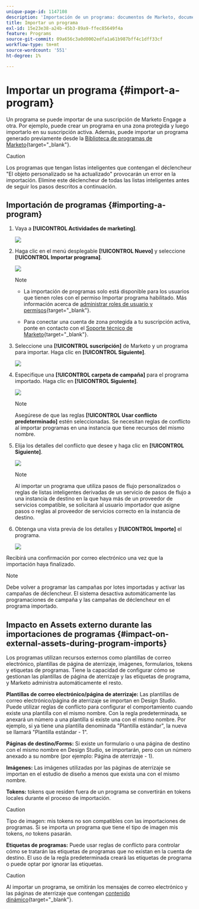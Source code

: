 ```yaml
---
unique-page-id: 1147108
description: 'Importación de un programa: documentos de Marketo, documentación del producto'
title: Importar un programa
exl-id: 15e23e38-a24b-45b3-89a9-ffec85649f4a
feature: Programs
source-git-commit: 09a656c3a0d0002edfa1a61b987bff4c1dff33cf
workflow-type: tm+mt
source-wordcount: '551'
ht-degree: 1%

---
```


# Importar un programa {#import-a-program}

Un programa se puede importar de una suscripción de Marketo Engage a otra. Por ejemplo, puede crear un programa en una zona protegida y luego importarlo en su suscripción activa. Además, puede importar un programa generado previamente desde la [Biblioteca de programas de Marketo](/help/marketo/product-docs/core-marketo-concepts/programs/program-library/program-import-library-overview.md){target="_blank"}.

>[!CAUTION]
>
>Los programas que tengan listas inteligentes que contengan el déclencheur &quot;El objeto personalizado se ha actualizado&quot; provocarán un error en la importación. Elimine este déclencheur de todas las listas inteligentes antes de seguir los pasos descritos a continuación.

## Importación de programas {#importing-a-program}

1. Vaya a **[!UICONTROL Actividades de marketing]**.

   ![](assets/import-a-program-1.png)

1. Haga clic en el menú desplegable **[!UICONTROL Nuevo]** y seleccione **[!UICONTROL Importar programa]**.

   ![](assets/import-a-program-2.png)

   >[!NOTE]
   >
   >* La importación de programas solo está disponible para los usuarios que tienen roles con el permiso Importar programa habilitado. Más información acerca de [administrar roles de usuario y permisos](/help/marketo/product-docs/administration/users-and-roles/managing-user-roles-and-permissions.md){target="_blank"}.
   >
   >* Para conectar una cuenta de zona protegida a tu suscripción activa, ponte en contacto con el [Soporte técnico de Marketo](https://nation.marketo.com/t5/Support/ct-p/Support){target="_blank"}.

1. Seleccione una **[!UICONTROL suscripción]** de Marketo y un programa para importar. Haga clic en **[!UICONTROL Siguiente]**.

   ![](assets/import-a-program-3.png)

1. Especifique una **[!UICONTROL carpeta de campaña]** para el programa importado. Haga clic en **[!UICONTROL Siguiente]**.

   ![](assets/import-a-program-4.png)

   >[!NOTE]
   >
   >Asegúrese de que las reglas **[!UICONTROL Usar conflicto predeterminado]** estén seleccionadas. Se necesitan reglas de conflicto al importar programas en una instancia que tiene recursos del mismo nombre.

1. Elija los detalles del conflicto que desee y haga clic en **[!UICONTROL Siguiente]**.

   ![](assets/import-a-program-5.png)

   >[!NOTE]
   >
   >Al importar un programa que utiliza pasos de flujo personalizados o reglas de listas inteligentes derivadas de un servicio de pasos de flujo a una instancia de destino en la que haya más de un proveedor de servicios compatible, se solicitará al usuario importador que asigne pasos o reglas al proveedor de servicios correcto en la instancia de destino.

1. Obtenga una vista previa de los detalles y **[!UICONTROL Importe]** el programa.

   ![](assets/import-a-program-6.png)

Recibirá una confirmación por correo electrónico una vez que la importación haya finalizado.

>[!NOTE]
>
>Debe volver a programar las campañas por lotes importadas y activar las campañas de déclencheur. El sistema desactiva automáticamente las programaciones de campaña y las campañas de déclencheur en el programa importado.

## Impacto en Assets externo durante las importaciones de programas {#impact-on-external-assets-during-program-imports}

Los programas utilizan recursos externos como plantillas de correo electrónico, plantillas de página de aterrizaje, imágenes, formularios, tokens y etiquetas de programas. Tiene la capacidad de configurar cómo se gestionan las plantillas de página de aterrizaje y las etiquetas de programa, y Marketo administra automáticamente el resto.

**Plantillas de correo electrónico/página de aterrizaje:** Las plantillas de correo electrónico/página de aterrizaje se importan en Design Studio. Puede utilizar reglas de conflicto para configurar el comportamiento cuando existe una plantilla con el mismo nombre. Con la regla predeterminada, se anexará un número a una plantilla si existe una con el mismo nombre. Por ejemplo, si ya tiene una plantilla denominada &quot;Plantilla estándar&quot;, la nueva se llamará &quot;Plantilla estándar - 1&quot;.

**Páginas de destino/Forms:** Si existe un formulario o una página de destino con el mismo nombre en Design Studio, se importarán, pero con un número anexado a su nombre (por ejemplo: Página de aterrizaje - 1).

**Imágenes:** Las imágenes utilizadas por las páginas de aterrizaje se importan en el estudio de diseño a menos que exista una con el mismo nombre.

**Tokens:** tokens que residen fuera de un programa se convertirán en tokens locales durante el proceso de importación.

>[!CAUTION]
>
>Tipo de imagen: mis tokens no son compatibles con las importaciones de programas. Si se importa un programa que tiene el tipo de imagen mis tokens, _no_ tokens pasarán.

**Etiquetas de programas:** Puede usar reglas de conflicto para controlar cómo se tratarán las etiquetas de programas que no existan en la cuenta de destino. El uso de la regla predeterminada creará las etiquetas de programa o puede optar por ignorar las etiquetas.

>[!CAUTION]
>
>Al importar un programa, se omitirán los mensajes de correo electrónico y las páginas de aterrizaje que contengan [contenido dinámico](/help/marketo/product-docs/personalization/segmentation-and-snippets/segmentation/understanding-dynamic-content.md){target="_blank"}.

